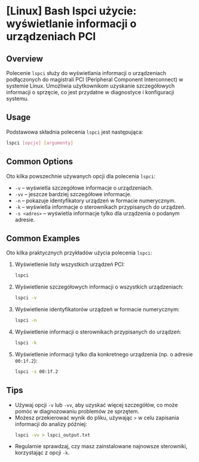 # [Linux] Bash lspci użycie: wyświetlanie informacji o urządzeniach PCI

## Overview
Polecenie `lspci` służy do wyświetlania informacji o urządzeniach podłączonych do magistrali PCI (Peripheral Component Interconnect) w systemie Linux. Umożliwia użytkownikom uzyskanie szczegółowych informacji o sprzęcie, co jest przydatne w diagnostyce i konfiguracji systemu.

## Usage
Podstawowa składnia polecenia `lspci` jest następująca:

```bash
lspci [opcje] [argumenty]
```

## Common Options
Oto kilka powszechnie używanych opcji dla polecenia `lspci`:

- `-v` – wyświetla szczegółowe informacje o urządzeniach.
- `-vv` – jeszcze bardziej szczegółowe informacje.
- `-n` – pokazuje identyfikatory urządzeń w formacie numerycznym.
- `-k` – wyświetla informacje o sterownikach przypisanych do urządzeń.
- `-s <adres>` – wyświetla informacje tylko dla urządzenia o podanym adresie.

## Common Examples
Oto kilka praktycznych przykładów użycia polecenia `lspci`:

1. Wyświetlenie listy wszystkich urządzeń PCI:
   ```bash
   lspci
   ```

2. Wyświetlenie szczegółowych informacji o wszystkich urządzeniach:
   ```bash
   lspci -v
   ```

3. Wyświetlenie identyfikatorów urządzeń w formacie numerycznym:
   ```bash
   lspci -n
   ```

4. Wyświetlenie informacji o sterownikach przypisanych do urządzeń:
   ```bash
   lspci -k
   ```

5. Wyświetlenie informacji tylko dla konkretnego urządzenia (np. o adresie `00:1f.2`):
   ```bash
   lspci -s 00:1f.2
   ```

## Tips
- Używaj opcji `-v` lub `-vv`, aby uzyskać więcej szczegółów, co może pomóc w diagnozowaniu problemów ze sprzętem.
- Możesz przekierować wynik do pliku, używając `>` w celu zapisania informacji do analizy później:
  ```bash
  lspci -vv > lspci_output.txt
  ```
- Regularnie sprawdzaj, czy masz zainstalowane najnowsze sterowniki, korzystając z opcji `-k`.